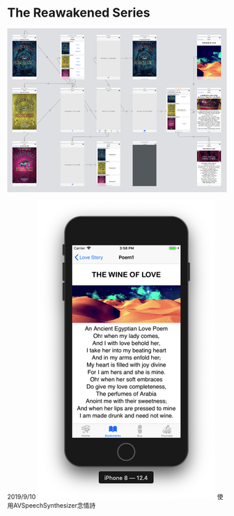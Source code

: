 # The Reawakened Series


![image](https://github.com/chiron-wang/Peter13/blob/exercise/BlogImage/Rewakened/Storyboard.png)

2019/9/10
![image](https://github.com/chiron-wang/Peter13/blob/exercise/BlogImage/Rewakened/speechPoem.png)
使用AVSpeechSynthesizer念情詩

